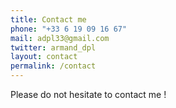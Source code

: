```yaml
---
title: Contact me
phone: "+33 6 19 09 16 67"
mail: adpl33@gmail.com
twitter: armand_dpl
layout: contact
permalink: /contact
---
```

Please do not hesitate to contact me !
